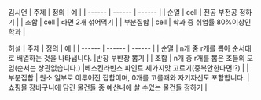 김시언
| 주제 | 정의 | 예 |
| ------ | ------ | ------ |
| 순열 | cell | 전공 부전공 정하기 |
| 조합 | cell | 라면 2개 섞어먹기 |
| 부분집합 | cell | 학과 중 취업률 80%이상인 학과 |

허설
| 주제 | 정의 | 예 |
| ------ | ------ | ------ |
| 순열 | n개 중 r개를 뽑아 순서대로 배열하는 것을 나타냅니다. |반장 부반장 뽑기 |
| 조합 | n개 중 r개를 뽑은 조들의 모임(순서는 상관없습니다.)  |베스킨라빈스 파인트 세가지맛 고르기(중복안한다면!?) |
| 부분집합 | 원소 일부로 이루어진 집합이며, 0개를 고를때와 자기자신도 포함합니다. | 쇼핑몰 장바구니에 담긴 물건들 중 예산내에 살 수있는 물건들 정하기 |
